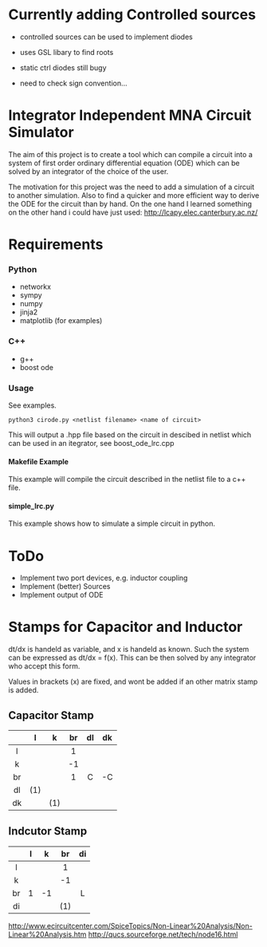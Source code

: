 # Currently adding Controlled sources
- controlled sources can be used to implement diodes
- uses GSL libary to find roots

- static ctrl diodes still bugy
- need to check sign convention...


# Integrator Independent MNA Circuit Simulator
The aim of this project is to create a tool which can compile a circuit into a system of first
order ordinary differential equation (ODE) which can be solved by an integrator of the choice of the user.

The motivation for this project was the need to add a simulation of a circuit to another simulation. Also to find a quicker and more efficient way to derive the ODE for the circuit than by hand.
On the one hand I learned something on the other hand i could have just used: http://lcapy.elec.canterbury.ac.nz/

# Requirements 
### Python
- networkx
- sympy
- numpy
- jinja2
- matplotlib (for examples)

### C++
- g++
- boost ode

### Usage
See examples.
```
python3 cirode.py <netlist filename> <name of circuit>
```
This will output a <name of circuit>.hpp file based on the circuit in descibed in netlist which can be used in an itegrator, see boost_ode_lrc.cpp

#### Makefile Example
This example will compile the circuit described in the netlist file to a c++ file.


#### simple_lrc.py
This example shows how to simulate a simple circuit in python.

# ToDo
- Implement two port devices, e.g. inductor coupling
- Implement (better) Sources
- Implement output of ODE



# Stamps for Capacitor and Inductor
dt/dx is handeld as variable, and x is handeld as known. Such the system can be expressed
as dt/dx = f(x). This can be then solved by any integrator who accept this form.

Values in brackets (x) are fixed, and wont be added if an other matrix stamp is added.

## Capacitor Stamp

|    | l | k | br | dl | dk |
|:--:|:-:|:-:|:--:|:--:|:--:|
| l  |   |   | 1  |    |    |
| k  |   |   | -1 |    |    |
| br |   |   | 1  | C  | -C |
| dl |(1)|   |    |    |    |
| dk |   |(1)|    |    |    |


## Indcutor Stamp

|    | l | k  | br  | di |
|:--:|:-:|:--:|:---:|:--:|
| l  |   |    | 1   |    |
| k  |   |    | -1  |    |
| br | 1 | -1 |     | L  |
| di |   |    | (1) |    |


http://www.ecircuitcenter.com/SpiceTopics/Non-Linear%20Analysis/Non-Linear%20Analysis.htm
http://qucs.sourceforge.net/tech/node16.html